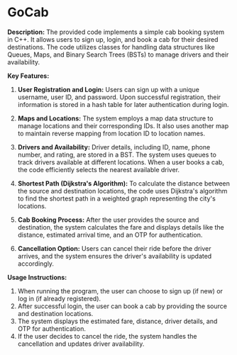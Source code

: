 # GoCab

**Description:**
The provided code implements a simple cab booking system in C++. It allows users to sign up, login, and book a cab for their desired destinations. The code utilizes classes for handling data structures like Queues, Maps, and Binary Search Trees (BSTs) to manage drivers and their availability.

**Key Features:**
1. **User Registration and Login:** Users can sign up with a unique username, user ID, and password. Upon successful registration, their information is stored in a hash table for later authentication during login.

2. **Maps and Locations:** The system employs a map data structure to manage locations and their corresponding IDs. It also uses another map to maintain reverse mapping from location ID to location names.

3. **Drivers and Availability:** Driver details, including ID, name, phone number, and rating, are stored in a BST. The system uses queues to track drivers available at different locations. When a user books a cab, the code efficiently selects the nearest available driver.

4. **Shortest Path (Dijkstra's Algorithm):** To calculate the distance between the source and destination locations, the code uses Dijkstra's algorithm to find the shortest path in a weighted graph representing the city's locations.

5. **Cab Booking Process:** After the user provides the source and destination, the system calculates the fare and displays details like the distance, estimated arrival time, and an OTP for authentication.

6. **Cancellation Option:** Users can cancel their ride before the driver arrives, and the system ensures the driver's availability is updated accordingly.

**Usage Instructions:**
1. When running the program, the user can choose to sign up (if new) or log in (if already registered).
2. After successful login, the user can book a cab by providing the source and destination locations.
3. The system displays the estimated fare, distance, driver details, and OTP for authentication.
4. If the user decides to cancel the ride, the system handles the cancellation and updates driver availability.

